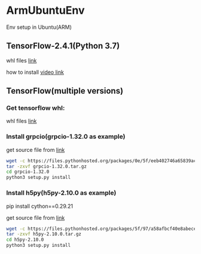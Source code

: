 # ArmUbuntuEnv
Env setup in Ubuntu(ARM)

## TensorFlow-2.4.1(Python 3.7)

whl files [link](https://dedemaker-1255717351.cos.ap-nanjing.myqcloud.com/bilibili/TensorFlow-2.4.1.zip)

how to install [video link](https://www.bilibili.com/video/BV11a4y127Us/?vd_source=db13df6c5b0634a345593a5afaed3798)

## TensorFlow(multiple versions)
### Get tensorflow whl:

whl files [link](https://github.com/KumaTea/tensorflow-aarch64/releases)

### Install grpcio(grpcio-1.32.0 as example)

get source file from [link](https://pypi.org/project/grpcio)

```bash
wget -c https://files.pythonhosted.org/packages/0e/5f/eeb402746a65839acdec78b7e757635f5e446138cc1d68589dfa32cba593/grpcio-1.32.0.tar.gz
tar -zxvf grpcio-1.32.0.tar.gz 
cd grpcio-1.32.0
python3 setup.py install
```

### Install h5py(h5py-2.10.0 as example)

pip install cython==0.29.21

get source file from [link](https://pypi.org/project/h5py)

```bash
wget -c https://files.pythonhosted.org/packages/5f/97/a58afbcf40e8abecededd9512978b4e4915374e5b80049af082f49cebe9a/h5py-2.10.0.tar.gz
tar -zxvf h5py-2.10.0.tar.gz
cd h5py-2.10.0
python3 setup.py install
```

